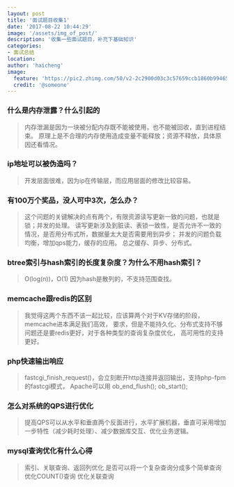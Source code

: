 ```yaml
---
layout: post
title: '面试题目收集1'
date: '2017-08-22 10:44:29'
image: '/assets/img_of_post/'
description: '收集一些面试题目，补充下基础知识'
categories:
- 面试总结
location:
author: 'haicheng'
image:
  feature: 'https://pic2.zhimg.com/50/v2-2c2900d03c3c57659ccb1860b9946549_hd.jpg'
  credit: '@someone'
---
```


### 什么是内存泄露？什么引起的
> 内存泄漏是因为一块被分配内存既不能被使用，也不能被回收，直到进程结束。
> 原理上是不合理的内存使用造成变量不能释放；资源不释放，具体原因还看情况。


### ip地址可以被伪造吗？
> 开发层面很难，因为ip在传输层，而应用层面的修改比较容易。


### 有100万个奖品，没人可中3次，怎么办？
> 这个问题的关键解决的点有两个，有限资源读写更新一致的问题，也就是锁；并发的处理。
> 读写更新涉及到脏读、表锁一致性，是否允许不一致的情况，是否用分布式所，数据量太大是否需要用到异步；
> 并发的问题负载均衡，增加qps能力，缓存的应用。
> 总之缓存、异步、分布式。


### btree索引与hash索引的长度复杂度？为什么不用hash索引？
> O(log(n))，O(1)
> 因为hash是散列的，不支持范围查找。


### memcache跟redis的区别
> 我觉得这两个东西不该一起比较，应该算两个对于KV存储的阶段，memcache进本满足我们高效，
> 要求，但是不能持久化、分布式支持不够问题还是要redis更好，对于各种类型的查询复杂度优化，
> 高可用性的支持更好。

### php快速输出响应
> fastcgi_finish_request()，会立刻断开http连接并返回输出，支持php-fpm的fastcgi模式，
> Apache可以用 ob_end_flush(); ob_start();

### 怎么对系统的QPS进行优化
> 提高QPS可以从水平和垂直两个反面进行，水平扩展机器，垂直可采用增加一步特性（减少耗时处理）、减少数据库交互、优化业务逻辑。

### mysql查询优化有什么心得
> 索引、关联查询、返回列优化
> 是否可以将一个复杂查询分成多个简单查询 
> 优化COUNT()查询 
> 优化关联查询 
